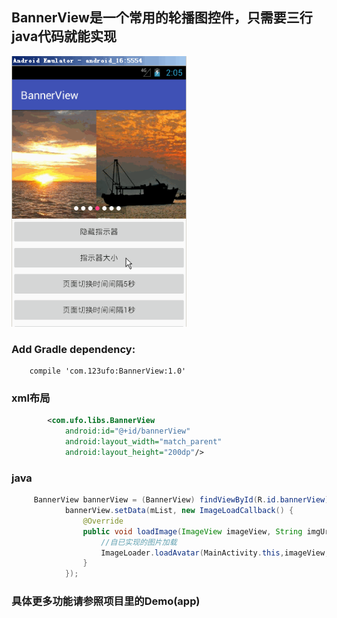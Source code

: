 ## BannerView是一个常用的轮播图控件，只需要三行java代码就能实现

<img src="https://github.com/123ufo/BannerView/blob/master/screenshot/2.gif?raw=true" width="280"/>

### Add Gradle dependency:

```
    compile 'com.123ufo:BannerView:1.0'
```

### xml布局

```xml
        <com.ufo.libs.BannerView
            android:id="@+id/bannerView"
            android:layout_width="match_parent"
            android:layout_height="200dp"/>
```

### java

```java
     BannerView bannerView = (BannerView) findViewById(R.id.bannerView);
            bannerView.setData(mList, new ImageLoadCallback() {
                @Override
                public void loadImage(ImageView imageView, String imgUrl) {
                    //自已实现的图片加载
                    ImageLoader.loadAvatar(MainActivity.this,imageView,imgUrl);
                }
            });
```

### 具体更多功能请参照项目里的Demo(app)
